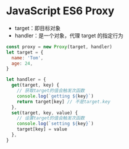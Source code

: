 # JavaScript ES6 Proxy

- target：即目标对象
- handler：是一个对象，代理 target 的指定行为

```js
const proxy = new Proxy(target, handler)
let target = {
  name: 'Tom',
  age: 24,
}

let handler = {
  get(target, key) {
    // 获取target的值会触发次函数
    console.log(`getting ${key}`)
    return target[key] // 不是target.key
  },
  set(target, key, value) {
    // 设置target的值会触发次函数
    console.log(`setting ${key}`)
    target[key] = value
  },
}
```
